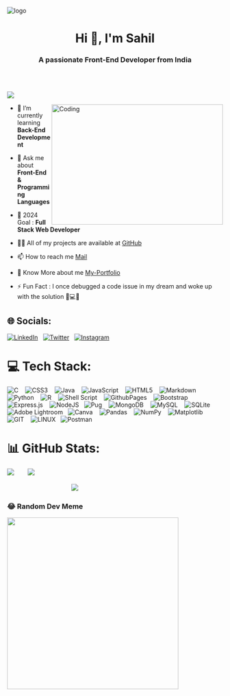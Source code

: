 
![logo](https://142972.fs1.hubspotusercontent-na1.net/hubfs/142972/Blog_CybersecurityStatistics_BlogHero_202206_V2.png)


<h1 align="center">Hi 👋, I'm Sahil</h1>
<h3 align="center">A passionate Front-End Developer from India</h3><br><br>

[![](https://visitcount.itsvg.in/api?id=Sahil-s-i&icon=0&color=0)](https://visitcount.itsvg.in)

<img align="right" alt="Coding" height="280" width="400" src="https://media1.giphy.com/media/v1.Y2lkPTc5MGI3NjExMGc3N2l1MjJ2ZW52MXBuNmt5YXp5MmthbmhrNjhrdnlwYmx5dDB4NyZlcD12MV9pbnRlcm5hbF9naWZfYnlfaWQmY3Q9Zw/qgQUggAC3Pfv687qPC/giphy.gif">

- 🌱 I’m currently learning **Back-End Development**

- 💬 Ask me about **Front-End & Programming Languages**

- 🔭 2024 Goal :  **Full Stack Web Developer** 
  
- 👨‍💻 All of my projects are available at [GitHub](https://github.com/sahil-s-i)

- 📫 How to reach me [Mail](sahilismailnavar@gmail.com)


- 📄 Know More about me [My-Portfolio](https://sahil-s-i.github.io/Sahil-Portfolio/)

- ⚡ Fun Fact : I once debugged a code issue in my dream and woke up with the solution 🌙💻😅


## 🌐 Socials:
[![LinkedIn](https://img.shields.io/badge/LinkedIn-%230077B5.svg?logo=linkedin&logoColor=white)](https://linkedin.com/in/sahil-ismailnavar) &nbsp; [![Twitter](https://img.shields.io/badge/Twitter-%231DA1F2.svg?logo=Twitter&logoColor=white)](https://twitter.com/@Sahil_S_I) &nbsp; [![Instagram](https://img.shields.io/badge/Instagram-%23E4405F.svg?logo=Instagram&logoColor=white)](https://instagram.com/sahil_s_i._)

# 💻 Tech Stack:
![C](https://img.shields.io/badge/c-%2300599C.svg?style=flat&logo=c&logoColor=white) &nbsp;&nbsp; ![CSS3](https://img.shields.io/badge/css3-%231572B6.svg?style=flat&logo=css3&logoColor=white) &nbsp;&nbsp; ![Java](https://img.shields.io/badge/java-%23ED8B00.svg?style=flat&logo=openjdk&logoColor=white) &nbsp;&nbsp; ![JavaScript](https://img.shields.io/badge/javascript-%23323330.svg?style=flat&logo=javascript&logoColor=%23F7DF1E) &nbsp;&nbsp; ![HTML5](https://img.shields.io/badge/html5-%23E34F26.svg?style=flat&logo=html5&logoColor=white) &nbsp;&nbsp; ![Markdown](https://img.shields.io/badge/markdown-%23000000.svg?style=flat&logo=markdown&logoColor=white) &nbsp;&nbsp; ![Python](https://img.shields.io/badge/python-3670A0?style=flat&logo=python&logoColor=ffdd54) &nbsp;&nbsp; ![R](https://img.shields.io/badge/r-%23276DC3.svg?style=flat&logo=r&logoColor=white) &nbsp;&nbsp; ![Shell Script](https://img.shields.io/badge/shell_script-%23121011.svg?style=flat&logo=gnu-bash&logoColor=white) &nbsp;&nbsp; ![GithubPages](https://img.shields.io/badge/github%20pages-121013?style=flat&logo=github&logoColor=white) &nbsp;&nbsp; ![Bootstrap](https://img.shields.io/badge/bootstrap-%238511FA.svg?style=flat&logo=bootstrap&logoColor=white)  &nbsp;&nbsp;![Express.js](https://img.shields.io/badge/express.js-%23404d59.svg?style=flat&logo=express&logoColor=%2361DAFB) &nbsp;&nbsp; ![NodeJS](https://img.shields.io/badge/node.js-6DA55F?style=flat&logo=node.js&logoColor=white)  &nbsp;&nbsp;![Pug](https://img.shields.io/badge/Pug-FFF?style=flat&logo=pug&logoColor=A86454) &nbsp;&nbsp; ![MongoDB](https://img.shields.io/badge/MongoDB-%234ea94b.svg?style=flat&logo=mongodb&logoColor=white) &nbsp;&nbsp; ![MySQL](https://img.shields.io/badge/mysql-%2300000f.svg?style=flat&logo=mysql&logoColor=white) &nbsp;&nbsp; ![SQLite](https://img.shields.io/badge/sqlite-%2307405e.svg?style=flat&logo=sqlite&logoColor=white)  &nbsp;&nbsp;![Adobe Lightroom](https://img.shields.io/badge/Adobe%20Lightroom-31A8FF.svg?style=flat&logo=Adobe%20Lightroom&logoColor=white)  &nbsp;&nbsp;![Canva](https://img.shields.io/badge/Canva-%2300C4CC.svg?style=flat&logo=Canva&logoColor=white) &nbsp;&nbsp; ![Pandas](https://img.shields.io/badge/pandas-%23150458.svg?style=flat&logo=pandas&logoColor=white) &nbsp;&nbsp; ![NumPy](https://img.shields.io/badge/numpy-%23013243.svg?style=flat&logo=numpy&logoColor=white) &nbsp;&nbsp; ![Matplotlib](https://img.shields.io/badge/Matplotlib-%23ffffff.svg?style=flat&logo=Matplotlib&logoColor=black) &nbsp;&nbsp; ![GIT](https://img.shields.io/badge/Git-fc6d26?style=flat&logo=git&logoColor=white) &nbsp;&nbsp; ![LINUX](https://img.shields.io/badge/Linux-FCC624?style=flat&logo=linux&logoColor=black)  &nbsp;&nbsp;![Postman](https://img.shields.io/badge/Postman-FF6C37?style=flat&logo=postman&logoColor=white)
# 📊 GitHub Stats:
![](https://github-readme-stats.vercel.app/api/top-langs/?username=Sahil-s-i&theme=dark&hide_border=false&include_all_commits=true&count_private=false&layout=compact) &nbsp;&nbsp;&nbsp;&nbsp;&nbsp;&nbsp;
![](https://github-readme-streak-stats.herokuapp.com/?user=Sahil-s-i&theme=dark&hide_border=false)<br/><br/>
&nbsp;&nbsp;&nbsp;&nbsp;&nbsp;&nbsp;&nbsp;&nbsp;&nbsp;&nbsp;&nbsp;&nbsp;&nbsp;&nbsp;&nbsp;&nbsp;&nbsp;&nbsp;&nbsp;&nbsp;&nbsp;&nbsp;&nbsp;&nbsp;&nbsp;&nbsp;&nbsp;&nbsp;&nbsp;&nbsp;&nbsp;&nbsp;&nbsp;&nbsp;&nbsp;&nbsp;&nbsp;&nbsp;![](https://github-readme-stats.vercel.app/api?username=Sahil-s-i&theme=dark&hide_border=false&include_all_commits=true&count_private=false)<br/>



### 😂 Random Dev Meme
<img src='https://randommeme-five.vercel.app/' style="height: 400px;"/>

